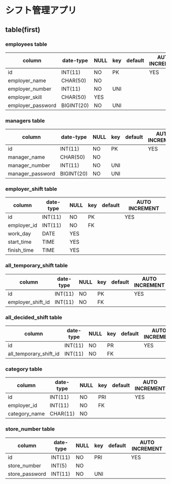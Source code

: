 # シフト管理アプリ
## table(first)
### employees table
| column            | date-type  | NULL | key | default | AUTO INCREMENT |
| ----------------- | ---------- | ---- | --- | ------- | -------------- |
| id                | INT(11)    | NO   | PK  |         | YES            |
| employer_name     | CHAR(50)   | NO   |     |         |                |
| employer_number   | INT(11)    | NO   | UNI |         |                |
| employer_skill    | CHAR(50)   | YES  |     |         |                |
| employer_password | BIGINT(20) | NO   | UNI |         |                |

### managers table
| column           | date-type  | NULL | key | default | AUTO INCREMENT |
| ---------------- | ---------- | ---- | --- | ------- | -------------- |
| id               | INT(11)    | NO   | PK  |         | YES            |
| manager_name     | CHAR(50)   | NO   |     |         |                |
| manager_number   | INT(11)    | NO   | UNI |         |                |
| manager_password | BIGINT(20) | NO   | UNI |         |                |

### employer_shift table
| column      | date-type | NULL | key | default | AUTO INCREMENT |
| ----------- | --------- | ---- | --- | ------- | -------------- |
| id          | INT(11)   | NO   | PK  |         | YES            |
| employer_id | INT(11)   | NO   | FK  |         |                |
| work_day    | DATE      | YES  |     |         |                |
| start_time  | TIME      | YES  |     |         |                |
| finish_time | TIME      | YES  |     |         |                |


### all_temporary_shift table
| column            | date-type | NULL | key | default | AUTO INCREMENT |
| ----------------- | --------- | ---- | --- | ------- | -------------- |
| id                | INT(11)   | NO   | PK  |         | YES            |
| employer_shift_id | INT(11)   | NO   | FK  |         |                |

### all_decided_shift table
| column                 | date-type | NULL | key | default | AUTO INCREMENT |
| ---------------------- | --------- | ---- | --- | ------- | -------------- |
| id                     | INT(11)   | NO   | PR  |         | YES            |
| all_temporary_shift_id | INT(11)   | NO   | FK  |         |                |

### category table
| column        | date-type | NULL | key | default | AUTO INCREMENT |
| ------------- | --------- | ---- | --- | ------- | -------------- |
| id            | INT(11)   | NO   | PRI |         | YES            |
| employer_id   | INT(11)   | NO   | FK  |         |                |
| category_name | CHAR(11)  | NO   |     |         |                |

### store_number table
| column         | date-type | NULL | key | default | AUTO INCREMENT |
| -------------- | --------- | ---- | --- | ------- | -------------- |
| id             | INT(11)   | NO   | PRI |         | YES            |
| store_number   | INT(5)    | NO   |     |         |                |
| store_password | INT(11)   | NO   | UNI |         |                |
